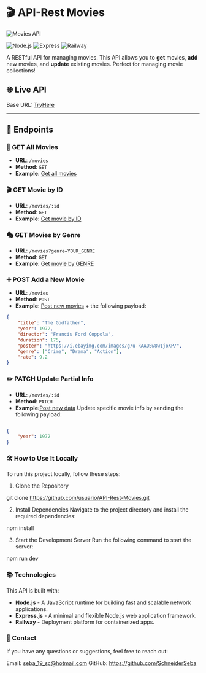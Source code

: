 
# 🎬 API-Rest Movies

![Movies API](https://media.giphy.com/media/l41YvpiA9uMWw5AMU/giphy.gif?cid=ecf05e47xmwmy1297uwnaxoqadyy2ftwm0gi8cclq674j66d&ep=v1_gifs_search&rid=giphy.gif&ct=g)

![Node.js](https://img.shields.io/badge/Node.js-339933?style=flat&logo=nodedotjs&logoColor=white)
![Express](https://img.shields.io/badge/Express-000000?style=flat&logo=express&logoColor=white)
![Railway](https://img.shields.io/badge/Deployed_on-Railway-blueviolet?style=flat&logo=railway&logoColor=white)

A RESTful API for managing movies. This API allows you to **get** movies, **add** new movies, and **update** existing movies. Perfect for managing movie collections!

## 🌐 Live API

Base URL: [TryHere](https://moviesapi-rest.up.railway.app/movies)

---

## 🚀 Endpoints

### 🎥 GET All Movies

- **URL**: `/movies`
- **Method**: `GET`
- **Example**: [Get all movies](https://moviesapi-rest.up.railway.app/movies)


### 🎬 GET Movie by ID
- **URL**: `/movies/:id`
- **Method**: `GET`
- **Example**: [Get movie by ID](https://moviesapi-rest.up.railway.app/movies/11d77af6-622e-11ef-a0a8-a2aa5758d06e)


### 🎭 GET Movies by Genre
- **URL**: `/movies?genre=YOUR_GENRE`
- **Method**: `GET`
- **Example**: [Get movie by GENRE](https://moviesapi-rest.up.railway.app/movies?genre=action)


### ➕ POST Add a New Movie
- **URL**: `/movies`
- **Method**: `POST`
- **Example**: [Post new movies](https://moviesapi-rest.up.railway.app/movies) + the following payload:
```json
{
    "title": "The Godfather",
    "year": 1972,
    "director": "Francis Ford Coppola",
    "duration": 175,
    "poster": "https://i.ebayimg.com/images/g/u-kAAOSw8w1joXP/",
    "genre": ["Crime", "Drama", "Action"],
    "rate": 9.2
}
```


### ✏️ PATCH Update Partial Info
- **URL**: `/movies/:id`
- **Method**: `PATCH`
- **Example**:[Post new data](https://moviesapi-rest.up.railway.app/movies/11d77af6-622e-11ef-a0a8-a2aa5758d06e) Update specific movie info by sending the following payload:

```json

{
    "year": 1972
}
```


### 🛠️ How to Use It Locally
To run this project locally, follow these steps:

1. Clone the Repository

git clone https://github.com/usuario/API-Rest-Movies.git

2. Install Dependencies
Navigate to the project directory and install the required dependencies:

npm install

3. Start the Development Server
Run the following command to start the server:

npm run dev


### 📚 Technologies
This API is built with:

- **Node.js** - A JavaScript runtime for building fast and scalable network applications.
- **Express.js** - A minimal and flexible Node.js web application framework.
- **Railway** - Deployment platform for containerized apps.


### 📧 Contact
If you have any questions or suggestions, feel free to reach out:

Email: seba_19_sc@hotmail.com
GitHub: https://github.com/SchneiderSeba
